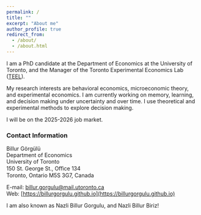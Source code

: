 ```yaml
---
permalink: /
title: ""
excerpt: "About me"
author_profile: true
redirect_from: 
  - /about/
  - /about.html
---
```

I am a PhD candidate at the Department of Economics at the University of Toronto, and the Manager of the Toronto Experimental Economics Lab ([TEEL](https://teel.economics.utoronto.ca)).

My research interests are behavioral economics, microeconomic theory, and experimental economics. I am currently working on memory, learning, and decision making under uncertainty and over time. I use theoretical and experimental methods to explore decision making.

I will be on the 2025-2026 job market.




### Contact Information
Billur Görgülü\
Department of Economics\
University of Toronto\
150 St. George St., Oﬃce 134\
Toronto, Ontario
M5S 3G7, Canada

E-mail: [billur.gorgulu@mail.utoronto.ca](billur.gorgulu@mail.utoronto.ca)\
Web: [https://billurgorgulu.github.io](https://billurgorgulu.github.io)

I am also known as Nazli Billur Gorgulu, and Nazli Billur Biriz!




